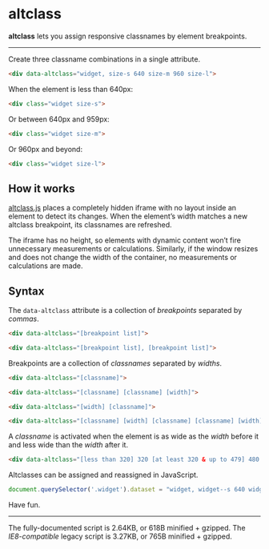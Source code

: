 # altclass

**altclass** lets you assign responsive classnames by element breakpoints.

---

Create three classname combinations in a single attribute.

```html
<div data-altclass="widget, size-s 640 size-m 960 size-l">
```

When the element is less than 640px:

```html
<div class="widget size-s">
```

Or between 640px and 959px:

```html
<div class="widget size-m">
```

Or 960px and beyond:

```html
<div class="widget size-l">
```

## How it works

[altclass.js](altclass.js) places a completely hidden iframe with no layout inside an element to detect its changes. When the element’s width matches a new altclass breakpoint, its classnames are refreshed.

The iframe has no height, so elements with dynamic content won’t fire unnecessary measurements or calculations. Similarly, if the window resizes and does not change the width of the container, no measurements or calculations are made.

## Syntax

The `data-altclass` attribute is a collection of *breakpoints* separated by *commas*.

```html
<div data-altclass="[breakpoint list]">

<div data-altclass="[breakpoint list], [breakpoint list]">
```

Breakpoints are a collection of *classnames* separated by *widths*.

```html
<div data-altclass="[classname]">

<div data-altclass="[classname] [classname] [width]">

<div data-altclass="[width] [classname]">

<div data-altclass="[classname] [width] [classname] [classname] [width] [classname]">
```

A *classname* is activated when the element is as wide as the *width* before it and less wide than the *width* after it.

```html
<div data-altclass="[less than 320] 320 [at least 320 & up to 479] 480 [at least 480]">
```

Altclasses can be assigned and reassigned in JavaScript.

```js
document.querySelector('.widget').dataset = "widget, widget--s 640 widget--m 960 widget--l 1200 widget-xxl";
```

Have fun.

---

The fully-documented script is 2.64KB, or 618B minified + gzipped. The *IE8-compatible* legacy script is 3.27KB, or 765B minified + gzipped.

